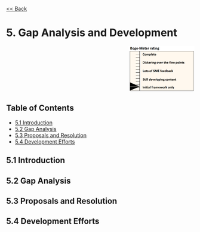 [<< Back](../)

# 5. Gap Analysis and Development
<p align="right"><img src="../figures/bogo_ifo.png" alt="scope" title="Scope" width="35%"/></p>

## Table of Contents
* [5.1 Introduction](#5.1)
* [5.2 Gap Analysis](#5.2)
* [5.3 Proposals and Resolution](#5.3)
* [5.4 Development Efforts](#5.4)

<a name="5.1"></a>
## 5.1 Introduction


<a name="5.2"></a>
## 5.2 Gap Analysis


<a name="5.3"></a>
## 5.3 Proposals and Resolution


<a name="5.4"></a>
## 5.4 Development Efforts
